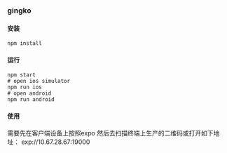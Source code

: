 ### gingko
#### 安装
```
npm install
```

#### 运行
```$xslt
npm start 
# open ios simulator
npm run ios
# open android
npm run android
```

#### 使用
需要先在客户端设备上按照expo 然后去扫描终端上生产的二维码或打开如下地址：
exp://10.67.28.67:19000